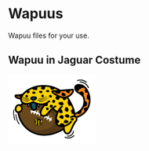 # Wapuus
Wapuu files for your use.

<h2>Wapuu in Jaguar Costume</h2>
<p>
<a href="JagWapuu" target="_blank"><img src="/JagWapuu/wapuu-jags.png" alt="Wapuu in Jaguar Costume" style="max-width:100%;"></a>
</p>

